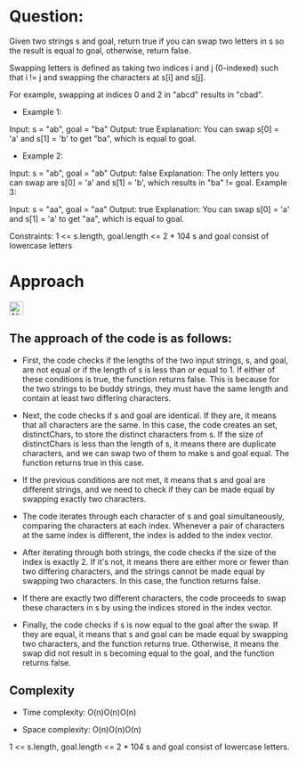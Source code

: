 
# Question:
Given two strings s and goal, return true if you can swap two letters in s so the result is equal to goal, otherwise, return false.

Swapping letters is defined as taking two indices i and j (0-indexed) such that i != j and swapping the characters at s[i] and s[j].

For example, swapping at indices 0 and 2 in "abcd" results in "cbad".
 

- Example 1:

Input: s = "ab", goal = "ba"
Output: true
Explanation: You can swap s[0] = 'a' and s[1] = 'b' to get "ba", which is equal to goal.
- Example 2:

Input: s = "ab", goal = "ab"
Output: false
Explanation: The only letters you can swap are s[0] = 'a' and s[1] = 'b', which results in "ba" != goal.
Example 3:

Input: s = "aa", goal = "aa"
Output: true
Explanation: You can swap s[0] = 'a' and s[1] = 'a' to get "aa", which is equal to goal.
 

Constraints:
1 <= s.length, goal.length <= 2 * 104
s and goal consist of lowercase letters


# Approach
<img
  src="https://github.com/Glorycs29/Animated-Fluent-Emojis/blob/master/Emojis/Smilies/Alien%20Monster.png"
  alt="Alien Monster"
  width="25"
  height="25"
/>
## The approach of the code is as follows:

- First, the code checks if the lengths of the two input strings, s, and goal, are not equal or if the length of s is less than or equal to 1. If either of these conditions is true, the function returns false. This is because for the two strings to be buddy strings, they must have the same length and contain at least two differing characters.

- Next, the code checks if s and goal are identical. If they are, it means that all characters are the same. In this case, the code creates an set, distinctChars, to store the distinct characters from s. If the size of distinctChars is less than the length of s, it means there are duplicate characters, and we can swap two of them to make s and goal equal. The function returns true in this case.

- If the previous conditions are not met, it means that s and goal are different strings, and we need to check if they can be made equal by swapping exactly two characters.

- The code iterates through each character of s and goal simultaneously, comparing the characters at each index. Whenever a pair of characters at the same index is different, the index is added to the index vector.

- After iterating through both strings, the code checks if the size of the index is exactly 2. If it's not, it means there are either more or fewer than two differing characters, and the strings cannot be made equal by swapping two characters. In this case, the function returns false.

- If there are exactly two different characters, the code proceeds to swap these characters in s by using the indices stored in the index vector.

- Finally, the code checks if s is now equal to the goal after the swap. If they are equal, it means that s and goal can be made equal by swapping two characters, and the function returns true. Otherwise, it means the swap did not result in s becoming equal to the goal, and the function returns false.

## Complexity
- Time complexity: O(n)O(n)O(n)

- Space complexity: O(n)O(n)O(n)

1 <= s.length, goal.length <= 2 * 104
s and goal consist of lowercase letters.

